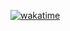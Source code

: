 <a href="https://wakatime.com/badge/user/ce36d0fc-2f0b-4e85-b318-872804ab18b6/project/018e60aa-b43d-446a-9951-a9cbad34fe04"><img src="https://wakatime.com/badge/user/ce36d0fc-2f0b-4e85-b318-872804ab18b6/project/018e60aa-b43d-446a-9951-a9cbad34fe04.svg" alt="wakatime"></a>
